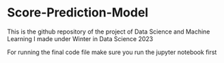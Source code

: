 # Score-Prediction-Model
This is the github repository of the project of Data Science and Machine Learning I made under Winter in Data Science 2023

For running the final code file make sure you run the jupyter notebook first
